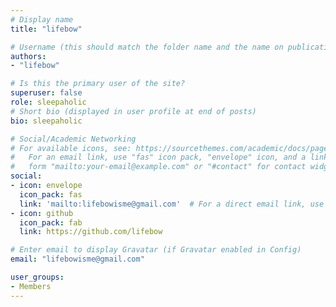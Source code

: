```yaml
---
# Display name
title: "lifebow"

# Username (this should match the folder name and the name on publications)
authors:
- "lifebow"

# Is this the primary user of the site?
superuser: false
role: sleepaholic
# Short bio (displayed in user profile at end of posts)
bio: sleepaholic

# Social/Academic Networking
# For available icons, see: https://sourcethemes.com/academic/docs/page-builder/#icons
#   For an email link, use "fas" icon pack, "envelope" icon, and a link in the
#   form "mailto:your-email@example.com" or "#contact" for contact widget.
social:
- icon: envelope
  icon_pack: fas
  link: 'mailto:lifebowisme@gmail.com'  # For a direct email link, use "mailto:test@example.org".
- icon: github
  icon_pack: fab
  link: https://github.com/lifebow

# Enter email to display Gravatar (if Gravatar enabled in Config)
email: "lifebowisme@gmail.com"

user_groups:
- Members
---
```

